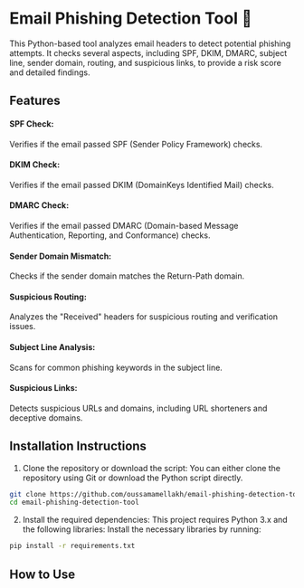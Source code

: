 # Email Phishing Detection Tool 📧
This Python-based tool analyzes email headers to detect potential phishing attempts. It checks several aspects, including SPF, DKIM, DMARC, subject line, sender domain, routing, and suspicious links, to provide a risk score and detailed findings.

## Features
#### SPF Check: 
Verifies if the email passed SPF (Sender Policy Framework) checks.
#### DKIM Check: 
Verifies if the email passed DKIM (DomainKeys Identified Mail) checks.
#### DMARC Check: 
Verifies if the email passed DMARC (Domain-based Message Authentication, Reporting, and Conformance) checks.
#### Sender Domain Mismatch: 
Checks if the sender domain matches the Return-Path domain.
#### Suspicious Routing: 
Analyzes the "Received" headers for suspicious routing and verification issues.
#### Subject Line Analysis: 
Scans for common phishing keywords in the subject line.
#### Suspicious Links: 
Detects suspicious URLs and domains, including URL shorteners and deceptive domains.

## Installation Instructions
1. Clone the repository or download the script: You can either clone the repository using Git or download the Python script directly.

```bash
git clone https://github.com/oussamamellakh/email-phishing-detection-tool
cd email-phishing-detection-tool
```
2. Install the required dependencies: This project requires Python 3.x and the following libraries:
Install the necessary libraries by running:

```bash
pip install -r requirements.txt
```

## How to Use

